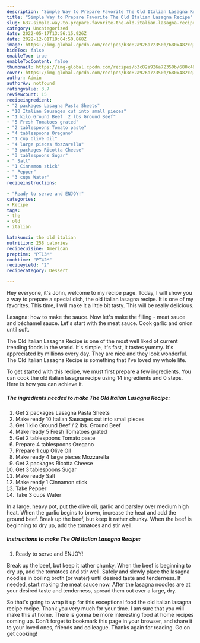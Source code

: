 ```yaml
---
description: "Simple Way to Prepare Favorite The Old Italian Lasagna Recipe"
title: "Simple Way to Prepare Favorite The Old Italian Lasagna Recipe"
slug: 637-simple-way-to-prepare-favorite-the-old-italian-lasagna-recipe
category: Uncategorized
date: 2022-05-17T13:56:15.926Z
date: 2022-12-01T19:04:50.868Z
image: https://img-global.cpcdn.com/recipes/b3c82a926a72350b/680x482cq70/the-old-italian-lasagna-recipe-recipe-main-photo.jpg
hideToc: false
enableToc: true
enableTocContent: false
thumbnail: https://img-global.cpcdn.com/recipes/b3c82a926a72350b/680x482cq70/the-old-italian-lasagna-recipe-recipe-main-photo.jpg
cover: https://img-global.cpcdn.com/recipes/b3c82a926a72350b/680x482cq70/the-old-italian-lasagna-recipe-recipe-main-photo.jpg
author: Admin
authorAv: notfound
ratingvalue: 3.7
reviewcount: 15
recipeingredient:
- "2 packages Lasagna Pasta Sheets"
- "10 Italian Sausages cut into small pieces"
- "1 kilo Ground Beef  2 lbs Ground Beef"
- "5 Fresh Tomatoes grated"
- "2 tablespoons Tomato paste"
- "4 tablespoons Oregano"
- "1 cup Olive Oil"
- "4 large pieces Mozzarella"
- "3 packages Ricotta Cheese"
- "3 tablespoons Sugar"
- " Salt"
- "1 Cinnamon stick"
- " Pepper"
- "3 cups Water"
recipeinstructions:

- "Ready to serve and ENJOY!"
categories:
- Recipe
tags:
- the
- old
- italian

katakunci: the old italian 
nutrition: 258 calories
recipecuisine: American
preptime: "PT13M"
cooktime: "PT42M"
recipeyield: "2"
recipecategory: Dessert

---
```



Hey everyone, it's John, welcome to my recipe page. Today, I will show you a way to prepare a special dish, the old italian lasagna recipe. It is one of my favorites. This time, I will make it a little bit tasty. This will be really delicious.

Lasagna: how to make the sauce. Now let&#39;s make the filling - meat sauce and béchamel sauce. Let&#39;s start with the meat sauce. Cook garlic and onion until soft.

The Old Italian Lasagna Recipe is one of the most well liked of current trending foods in the world. It's simple, it's fast, it tastes yummy. It's appreciated by millions every day. They are nice and they look wonderful. The Old Italian Lasagna Recipe is something that I've loved my whole life.


To get started with this recipe, we must first prepare a few ingredients. You can cook the old italian lasagna recipe using 14 ingredients and 0 steps. Here is how you can achieve it.

<!--inarticleads1-->

##### The ingredients needed to make The Old Italian Lasagna Recipe:

1. Get 2 packages Lasagna Pasta Sheets
1. Make ready 10 Italian Sausages cut into small pieces
1. Get 1 kilo Ground Beef / 2 lbs. Ground Beef
1. Make ready 5 Fresh Tomatoes grated
1. Get 2 tablespoons Tomato paste
1. Prepare 4 tablespoons Oregano
1. Prepare 1 cup Olive Oil
1. Make ready 4 large pieces Mozzarella
1. Get 3 packages Ricotta Cheese
1. Get 3 tablespoons Sugar
1. Make ready  Salt
1. Make ready 1 Cinnamon stick
1. Take  Pepper
1. Take 3 cups Water


In a large, heavy pot, put the olive oil, garlic and parsley over medium high heat. When the garlic begins to brown, increase the heat and add the ground beef. Break up the beef, but keep it rather chunky. When the beef is beginning to dry up, add the tomatoes and stir well. 

<!--inarticleads2-->

##### Instructions to make The Old Italian Lasagna Recipe:


1. Ready to serve and ENJOY!

Break up the beef, but keep it rather chunky. When the beef is beginning to dry up, add the tomatoes and stir well. Safely and slowly place the lasagna noodles in boiling broth (or water) until desired taste and tenderness. If needed, start making the meat sauce now. After the lasagna noodles are at your desired taste and tenderness, spread them out over a large, dry. 

So that's going to wrap it up for this exceptional food the old italian lasagna recipe recipe. Thank you very much for your time. I am sure that you will make this at home. There is gonna be more interesting food at home recipes coming up. Don't forget to bookmark this page in your browser, and share it to your loved ones, friends and colleague. Thanks again for reading. Go on get cooking!
